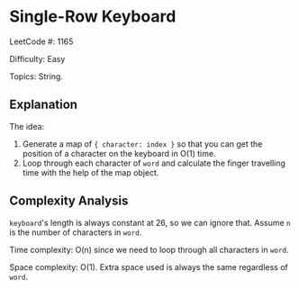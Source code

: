 # Single-Row Keyboard

LeetCode #: 1165

Difficulty: Easy

Topics: String.

## Explanation

The idea:

1. Generate a map of `{ character: index }` so that you can get the position of a character on the keyboard in O(1) time.
2. Loop through each character of `word` and calculate the finger travelling time with the help of the map object.

## Complexity Analysis

`keyboard`'s length is always constant at 26, so we can ignore that. Assume `n` is the number of characters in `word`.

Time complexity: O(n) since we need to loop through all characters in `word`.

Space complexity: O(1). Extra space used is always the same regardless of `word`.
